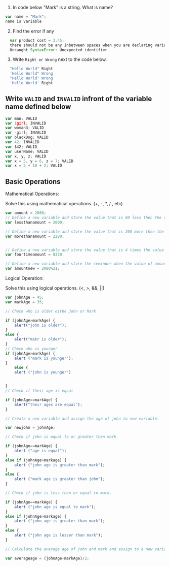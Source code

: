 1. In code below "Mark" is a string.  What is name?
```js
var name = "Mark";
name is variable
```

2. Find the error if any
```js
  var product cost = 3.45;
  there should not be any inbetween spaces when you are declaring variable. below is the error that showed by consloe
  Uncaught SyntaxError: Unexpected identifier 
```

3. Write `Right or Wrong` next to the code below.

```js
  "Hello World" Right
  'Hello World" Wrong
  "Hello World' Wrong
  'Hello World' Right
```

## Write `VALID` and `INVALID` infront of the variable name defined below
```js
var man; VALID
var 1girl; INVALID
var woman3; VALID
var -girl; INVALID
var blackDog; VALID
var 42; INVALID
var $42; VALID
var userName; VALID
var x, y, z; VALID
var x = 5, y = 6, z = 7; VALID
var x = 5 + 10 + 2; VALID
```

## Basic Operations

Mathematical Operations:

Solve this using mathematical operations. (+, -, *, / , etc)

```js
var amount = 2080;
// Define a new variable and store the value that is 80 less then the value of amount.
var lessthanamount = 2000;

// Define a new variable and store the value that is 200 more then the value of amount.
var morethanamount = 2280;


// Define a new variable and store the value that is 4 times the value of amount.
var fourtimeamount = 8320

// Define a new variable and store the reminder when the value of amount is  divided by 21.
var amountnew = 2080%21;

```

Logical Operation:

Solve this using logical operations. (<, >, &&, ||)

```js
var johnAge = 45;
var markAge = 35;

// Check who is older eithe John or Mark

if (johnAge>markAge) {
	alert("john is older");
}
else {
	alert("makr is older");
}
// Check who is younger
if (johnAge>markAge) {
	alert ("mark is younger");
}
	else {
	alert ("john is younger")


}
// Check if their age is equal

if (johnAge==markAge) {
	alert("their ages are equal");
}

// Create a new variable and assign the age of john to new variable.

var newjohn = johnAge;

// Check if john is equal to or greater then mark.

if (johnAge==markAge) {
	alert ("age is equal");
}
else if (johnAge>markage) {
	alert ("john age is greater than mark");
}
else {
	alert ("mark age is greater than john");
}

// Check if john is less then or equal to mark.

if (johnAge==markAge) {
	alert ("john age is equal to mark");
}
else if (johnAge>markage) {
	alert ("john age is greater than mark");
}
else {
	alert ("john age is lesser than mark");
}

// Calculate the average age of john and mark and assign to a new variable.

var averageage = (johnAge+markAge)/2;
```